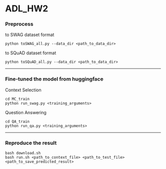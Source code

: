 # ADL_HW2

### Preprocess

to SWAG dataset format
```
python toSWAG_all.py --data_dir <path_to_data_dir>
```

to SQuAD dataset format 
```
python toSQuAD_all.py --data_dir <path_to_data_dir>
```
- - - 
### Fine-tuned the model from huggingface

Context Selection
```
cd MC_train
python run_swag.py <training_arguments>
```

Question Answering
```
cd QA_train
python run_qa.py <training_arguments>
```
- - -
### Reproduce the result

```
bash download.sh
bash run.sh <path_to_context_file> <path_to_test_file> <path_to_save_predicted_result>
```
